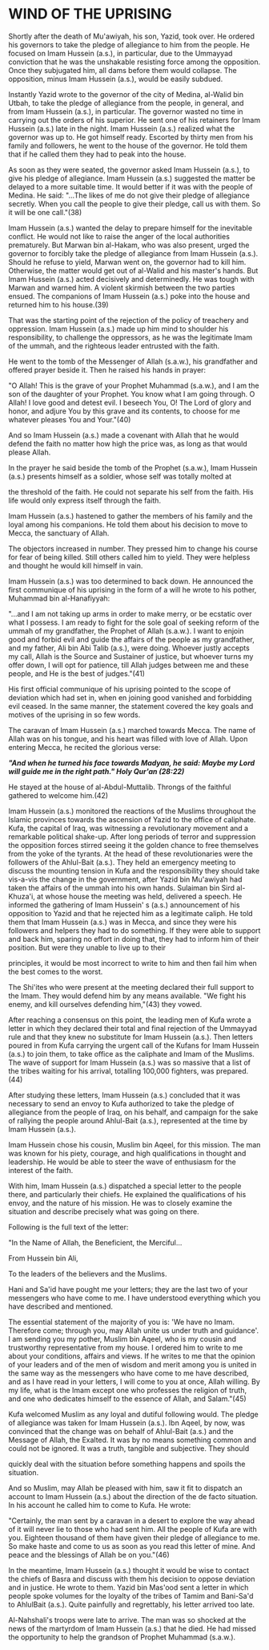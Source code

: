 WIND OF THE UPRISING
====================

Shortly after the death of Mu'awiyah, his son, Yazid, took over. He
ordered his governors to take the pledge of allegiance to him from the
people. He focused on Imam Hussein (a.s.), in particular, due to the
Ummayyad conviction that he was the unshakable resisting force among the
opposition. Once they subjugated him, all dams before them would
collapse. The opposition, minus Imam Hussein (a.s.), would be easily
subdued.

Instantly Yazid wrote to the governor of the city of Medina, al-Walid
bin Utbah, to take the pledge of allegiance from the people, in general,
and from Imam Hussein (a.s.), in particular. The governor wasted no time
in carrying out the orders of his superior. He sent one of his retainers
for Imam Hussein (a.s.) late in the night. Imam Hussein (a.s.) realized
what the governor was up to. He got himself ready. Escorted by thirty
men from his family and followers, he went to the house of the governor.
He told them that if he called them they had to peak into the house.

As soon as they were seated, the governor asked Imam Hussein (a.s.), to
give his pledge of allegiance. Imam Hussein (a.s.) suggested the matter
be delayed to a more suitable time. It would better if it was with the
people of Medina. He said: "...The likes of me do not give their pledge
of allegiance secretly. When you call the people to give their pledge,
call us with them. So it will be one call."(38)

Imam Hussein (a.s.) wanted the delay to prepare himself for the
inevitable conflict. He would not like to raise the anger of the local
authorities prematurely. But Marwan bin al-Hakam, who was also present,
urged the governor to forcibly take the pledge of allegiance from Imam
Hussein (a.s.). Should he refuse to yield, Marwan went on, the governor
had to kill him. Otherwise, the matter would get out of al-Walid and his
master's hands. But Imam Hussein (a.s.) acted decisively and
determinedly. He was tough with Marwan and warned him. A violent
skirmish between the two parties ensued. The companions of Imam Hussein
(a.s.) poke into the house and returned him to his house.(39)

That was the starting point of the rejection of the policy of treachery
and oppression. Imam Hussein (a.s.) made up him mind to shoulder his
responsibility, to challenge the oppressors, as he was the legitimate
Imam of the ummah, and the righteous leader entrusted with the faith.

He went to the tomb of the Messenger of Allah (s.a.w.), his grandfather
and offered prayer beside it. Then he raised his hands in prayer:

"O Allah! This is the grave of your Prophet Muhammad (s.a.w.), and I am
the son of the daughter of your Prophet. You know what I am going
through. O Allah! I love good and detest evil. I beseech You, O! The
Lord of glory and honor, and adjure You by this grave and its contents,
to choose for me whatever pleases You and Your."(40)

And so Imam Hussein (a.s.) made a covenant with Allah that he would
defend the faith no matter how high the price was, as long as that would
please Allah.

In the prayer he said beside the tomb of the Prophet (s.a.w.), Imam
Hussein (a.s.) presents himself as a soldier, whose self was totally
molted at

the threshold of the faith. He could not separate his self from the
faith. His life would only express itself through the faith.

Imam Hussein (a.s.) hastened to gather the members of his family and the
loyal among his companions. He told them about his decision to move to
Mecca, the sanctuary of Allah.

The objectors increased in number. They pressed him to change his course
for fear of being killed. Still others called him to yield. They were
helpless and thought he would kill himself in vain.

Imam Hussein (a.s.) was too determined to back down. He announced the
first communique of his uprising in the form of a will he wrote to his
pother, Muhammad bin al-Hanafiyyah:

"...and I am not taking up arms in order to make merry, or be ecstatic
over what I possess. I am ready to fight for the sole goal of seeking
reform of the ummah of my grandfather, the Prophet of Allah (s.a.w.). I
want to enjoin good and forbid evil and guide the affairs of the people
as my grandfather, and my father, Ali bin Abi Talib (a.s.), were doing.
Whoever justly accepts my call, Allah is the Source and Sustainer of
justice, but whoever turns my offer down, I will opt for patience, till
Allah judges between me and these people, and He is the best of
judges."(41)

His first official communique of his uprising pointed to the scope of
deviation which had set in, when en joining good vanished and forbidding
evil ceased. In the same manner, the statement covered the key goals and
motives of the uprising in so few words.

The caravan of Imam Hussein (a.s.) marched towards Mecca. The name of
Allah was on his tongue, and his heart was filled with love of Allah.
Upon entering Mecca, he recited the glorious verse:

***"And when he turned his face towards Madyan, he said: Maybe my Lord
will guide me in the right path." Holy Qur'an (28:22)***

He stayed at the house of al-Abdul-Muttalib. Throngs of the faithful
gathered to welcome him.(42)

Imam Hussein (a.s.) monitored the reactions of the Muslims throughout
the Islamic provinces towards the ascension of Yazid to the office of
caliphate. Kufa, the capital of Iraq, was witnessing a revolutionary
movement and a remarkable political shake-up. After long periods of
terror and suppression the opposition forces stirred seeing it the
golden chance to free themselves from the yoke of the tyrants. At the
head of these revolutionaries were the followers of the Ahlul-Bait
(a.s.). They held an emergency meeting to discuss the mounting tension
in Kufa and the responsibility they should take vis-a-vis the change in
the government, after Yazid bin Mu'awiyah had taken the affairs of the
ummah into his own hands. Sulaiman bin Sird al-Khuza'i, at whose house
the meeting was held, delivered a speech. He informed the gathering of
Imam Hussein' s (a.s.) announcement of his opposition to Yazid and that
he rejected him as a legitimate caliph. He told them that Imam Hussein
(a.s.) was in Mecca, and since they were his followers and helpers they
had to do something. If they were able to support and back him, sparing
no effort in doing that, they had to inform him of their position. But
were they unable to live up to their

principles, it would be most incorrect to write to him and then fail him
when the best comes to the worst.

The Shi'ites who were present at the meeting declared their full support
to the Imam. They would defend him by any means available. "We fight his
enemy, and kill ourselves defending him,"(43) they vowed.

After reaching a consensus on this point, the leading men of Kufa wrote
a letter in which they declared their total and final rejection of the
Ummayyad rule and that they knew no substitute for Imam Hussein (a.s.).
Then letters poured in from Kufa carrying the urgent call of the Kufans
for Imam Hussein (a.s.) to join them, to take office as the caliphate
and Imam of the Muslims. The wave of support for Imam Hussein (a.s.) was
so massive that a list of the tribes waiting for his arrival, totalling
100,000 fighters, was prepared.(44)

After studying these letters, Imam Hussein (a.s.) concluded that it was
necessary to send an envoy to Kufa authorized to take the pledge of
allegiance from the people of Iraq, on his behalf, and campaign for the
sake of rallying the people around Ahlul-Bait (a.s.), represented at the
time by Imam Hussein (a.s.).

Imam Hussein chose his cousin, Muslim bin Aqeel, for this mission. The
man was known for his piety, courage, and high qualifications in thought
and leadership. He would be able to steer the wave of enthusiasm for the
interest of the faith.

With him, Imam Hussein (a.s.) dispatched a special letter to the people
there, and particularly their chiefs. He explained the qualifications of
his envoy, and the nature of his mission. He was to closely examine the
situation and describe precisely what was going on there.

Following is the full text of the letter:

"In the Name of Allah, the Beneficient, the Merciful...

From Hussein bin Ali,

To the leaders of the believers and the Muslims.

Hani and Sa'id have pought me your letters; they are the last two of
your messengers who have come to me. I have understood everything which
you have described and mentioned.

The essential statement of the majority of you is: 'We have no Imam.
Therefore come; through you, may Allah unite us under truth and
guidance'. I am sending you my pother, Muslim bin Aqeel, who is my
cousin and trustworthy representative from my house. I ordered him to
write to me about your conditions, affairs and views. If he writes to me
that the opinion of your leaders and of the men of wisdom and merit
among you is united in the same way as the messengers who have come to
me have described, and as I have read in your letters, I will come to
you at once, Allah willing. By my life, what is the Imam except one who
professes the religion of truth, and one who dedicates himself to the
essence of Allah, and Salam."(45)

Kufa welcomed Muslim as any loyal and dutiful following would. The
pledge of allegiance was taken for Imam Hussein (a.s.). Ibn Aqeel, by
now, was convinced that the change was on behalf of Ahlul-Bait (a.s.)
and the Message of Allah, the Exalted. It was by no means something
common and could not be ignored. It was a truth, tangible and
subjective. They should

quickly deal with the situation before something happens and spoils the
situation.

And so Muslim, may Allah be pleased with him, saw it fit to dispatch an
account to Imam Hussein (a.s.) about the direction of the de facto
situation. In his account he called him to come to Kufa. He wrote:

"Certainly, the man sent by a caravan in a desert to explore the way
ahead of it will never lie to those who had sent him. All the people of
Kufa are with you. Eighteen thousand of them have given their pledge of
allegiance to me. So make haste and come to us as soon as you read this
letter of mine. And peace and the blessings of Allah be on you."(46)

In the meantime, Imam Hussein (a.s.) thought it would be wise to contact
the chiefs of Basra and discuss with them his decision to oppose
deviation and in justice. He wrote to them. Yazid bin Mas'ood sent a
letter in which people spoke volumes for the loyalty of the tribes of
Tamim and Bani-Sa'd to AhlulBait (a.s.). Quite painfully and
regrettably, his letter arrived too late.

Al-Nahshali's troops were late to arrive. The man was so shocked at the
news of the martyrdom of Imam Hussein (a.s.) that he died. He had missed
the opportunity to help the grandson of Prophet Muhammad (s.a.w.).


